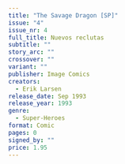 ```yaml
---
title: "The Savage Dragon [SP]"
issue: "4"
issue_nr: 4
full_title: Nuevos reclutas
subtitle: ""
story_arc: ""
crossover: ""
variant: ""
publisher: Image Comics
creators:
  - Erik Larsen
release_date: Sep 1993
release_year: 1993
genre:
  - Super-Heroes
format: Comic
pages: 0
signed_by: ""
price: 1.95
---
```

